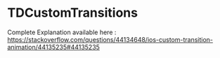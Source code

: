 # TDCustomTransitions

Complete Explanation available here : https://stackoverflow.com/questions/44134648/ios-custom-transition-animation/44135235#44135235
